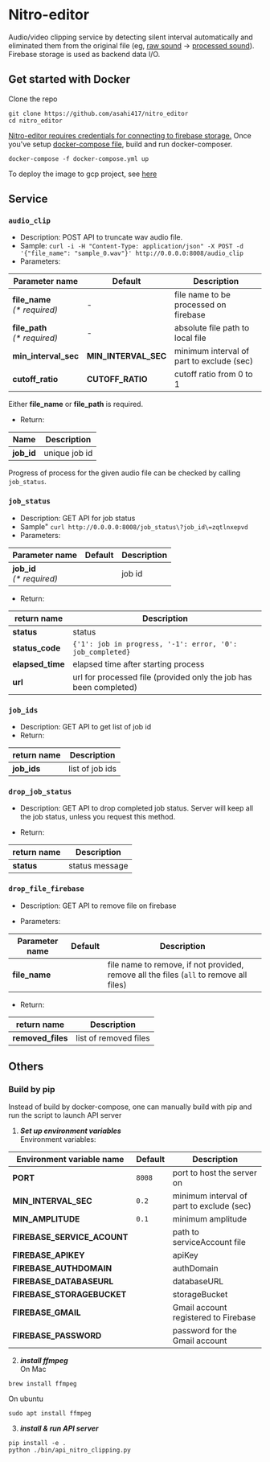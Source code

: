 # Nitro-editor
Audio/video clipping service by detecting silent interval automatically and eliminated them from
the original file (eg, [raw sound](./sample_files/sample_0.wav) -> [processed sound](./sample_files/sample_0_edit.wav)).
Firebase storage is used as backend data I/O.  

## Get started with Docker
Clone the repo

```
git clone https://github.com/asahi417/nitro_editor
cd nitro_editor
```

[Nitro-editor requires credentials for connecting to firebase storage.](./asssets/FIREBASE.md)
Once you've setup [docker-compose file](./docker-compose.yml), build and run docker-composer.

```
docker-compose -f docker-compose.yml up       
```

To deploy the image to gcp project, see [here](./asssets/DEPLOY_GCP.md)

## Service
### `audio_clip`
- Description: POST API to truncate wav audio file.
- Sample: `curl -i -H "Content-Type: application/json" -X POST -d '{"file_name": "sample_0.wav"}' http://0.0.0.0:8008/audio_clip`
- Parameters:

| Parameter name                            | Default              | Description                           |
| ----------------------------------------- | -------------------- | ------------------------------------- |
| **file_name**<br />_(\* required)_        |  -                   | file name to be processed on firebase |
| **file_path**<br />_(\* required)_        |  -                   | absolute file path to local file |
| **min_interval_sec**                      | **MIN_INTERVAL_SEC** | minimum interval of part to exclude (sec) |
| **cutoff_ratio**                          | **CUTOFF_RATIO**     | cutoff ratio from 0 to 1 |

Either **file_name** or **file_path** is required. 

- Return:

| Name       | Description                                     |
| ---------- | ----------------------------------------------- |
| **job_id** | unique job id  |

Progress of process for the given audio file can be checked by calling `job_status`. 

### `job_status`
- Description: GET API for job status
- Sample" `curl http://0.0.0.0:8008/job_status\?job_id\=zqtlnxepvd`
- Parameters:

| Parameter name                  | Default | Description                                                                         |
| ------------------------------- | ------- | ----------------------------------------------------------------------------------- |
| **job_id**<br />_(\* required)_ |         | job id |

- Return:

| return name         | Description                                     |
| ------------------- | ----------------------------------------------- |
| **status**          | status |
| **status_code**     | `{'1': job in progress, '-1': error, '0': job_completed}` |
| **elapsed_time**    | elapsed time after starting process |
| **url**             | url for processed file (provided only the job has been completed) |


### `job_ids`
- Description: GET API to get list of job id
- Return:

| return name         | Description     |
| ------------------- | --------------- |
| **job_ids**         | list of job ids |


### `drop_job_status`
- Description: GET API to drop completed job status. Server will keep all the job status, unless you request this method. 

- Return:

| return name         | Description    |
| ------------------- | -------------- |
| **status**          | status message |

### `drop_file_firebase`
- Description: GET API to remove file on firebase 

- Parameters:

| Parameter name   | Default | Description                                                                         |
| ---------------- | ------- | ----------------------------------------------------------------------------------- |
| **file_name**    |         | file name to remove, if not provided, remove all the files (`all` to remove all files) |


- Return:

| return name         | Description           |
| ------------------- | --------------------- |
| **removed_files**   | list of removed files |


## Others
### Build by pip
Instead of build by docker-compose, one can manually build with pip and run the script to launch 
API server

1. ***Set up environment variables***  
Environment variables:

| Environment variable name  | Default | Description                                                                                         |
| -------------------------- | ------- | --------------------------------------------------------------------------------------------------- |
| **PORT**                   | `8008`  | port to host the server on                                                                          |
| **MIN_INTERVAL_SEC**       | `0.2`   | minimum interval of part to exclude (sec) |
| **MIN_AMPLITUDE**          | `0.1`   | minimum amplitude |
| **FIREBASE_SERVICE_ACOUNT**|         | path to serviceAccount file |
| **FIREBASE_APIKEY**        |         | apiKey |
| **FIREBASE_AUTHDOMAIN**    |         | authDomain |
| **FIREBASE_DATABASEURL**   |         | databaseURL |
| **FIREBASE_STORAGEBUCKET** |         | storageBucket |
| **FIREBASE_GMAIL**         |         | Gmail account registered to Firebase |
| **FIREBASE_PASSWORD**      |         | password for the Gmail account |

2. ***install ffmpeg***  
On Mac
```
brew install ffmpeg 
```
On ubuntu 
```
sudo apt install ffmpeg
```

3. ***install & run API server***    
```
pip install -e .
python ./bin/api_nitro_clipping.py
```
